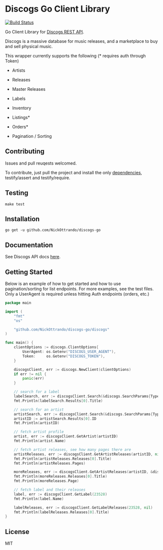 # Discogs Go Client Library
[![Build Status](https://travis-ci.org/NickOttrando/discogs-go.svg?branch=master)](https://travis-ci.org/NickOttrando/discogs-go)

Go Client Library for [Discogs REST API](https://www.discogs.com/developers/).

Discogs is a massive database for music releases, and a marketplace to buy and sell physical music.

This wrapper currently supports the following (* requires auth through Token)
   - Artists
   - Releases
   - Master Releases
   - Labels
   - Inventory
   - Listings*
   - Orders*
   
   - Pagination / Sorting

Contributing
------------
Issues and pull reuqests welcomed.

To contribute, just pull the project and install the only [dependencies](https://github.com/stretchr/testify), testify/assert and testify/require. 

Testing
-------
`make test`
   
Installation
------------
`go get -u github.com/NickOttrando/discogs-go`

Documentation
-------------
See Discogs API docs [here](https://www.discogs.com/developers/).

Getting Started
---------------
Below is an example of how to get started and how to use pagination/sorting for list endpoints. For more examples, see the test files. Only a UserAgent is required unless hitting Auth endpoints (orders, etc.)
```go
package main

import (
	"fmt"
	"os"

	"github.com/NickOttrando/discogs-go/discogs"
)

func main() {
	clientOptions := discogs.ClientOptions{
		UserAgent: os.Getenv("DISCOGS_USER_AGENT"),
		Token:     os.Getenv("DISCOGS_TOKEN"),
	}

	discogsClient, err := discogs.NewClient(clientOptions)
	if err != nil {
		panic(err)
	}

	// search for a label
	labelSearch, err := discogsClient.Search(&discogs.SearchParams{Type: "label", Query: "Warp Records"}, nil)
	fmt.Println(labelSearch.Results[0].Title)

	// search for an artist
	artistSearch, err := discogsClient.Search(&discogs.SearchParams{Type: "artist", Query: "Aphex Twin"}, &discogs.ListOptions{PerPage: 1})
	artistID := artistSearch.Results[0].ID
	fmt.Println(artistID)

	// fetch artist profile
	artist, err := discogsClient.GetArtist(artistID)
	fmt.Println(artist.Name)

	// fetch artist releases, see how many pages there are
	artistReleases, err := discogsClient.GetArtistReleases(artistID, nil)
	fmt.Println(artistReleases.Releases[0].Title)
	fmt.Println(artistReleases.Pages)

	moreReleases, err := discogsClient.GetArtistReleases(artistID, &discogs.ListOptions{Page: 2, Sort: "year", PerPage: 5})
	fmt.Println(moreReleases.Releases[0].Title)
	fmt.Println(moreReleases.Page)

	// fetch label and their releases
	label, err := discogsClient.GetLabel(23528)
	fmt.Println(label.Name)

	labelReleases, err := discogsClient.GetLabelReleases(23528, nil)
	fmt.Println(labelReleases.Releases[0].Title)
}
```

License
-------
MIT
